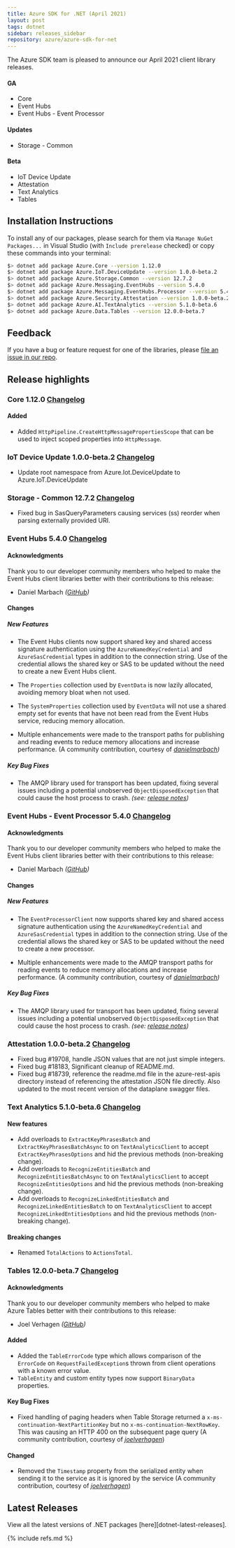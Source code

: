 ```yaml
---
title: Azure SDK for .NET (April 2021)
layout: post
tags: dotnet
sidebar: releases_sidebar
repository: azure/azure-sdk-for-net
---
```


<!--
Azure.Core:1.12.0
Azure.IoT.DeviceUpdate:1.0.0-beta.2
Azure.Storage.Common:12.7.2
Azure.Messaging.EventHubs:5.4.0
Azure.Messaging.EventHubs.Processor:5.4.0
Azure.Security.Attestation:1.0.0-beta.2
Azure.AI.TextAnalytics:5.1.0-beta.6
Azure.Data.Tables:12.0.0-beta.7

[pattern]: # (${PackageName}:${PackageVersion})
-->

The Azure SDK team is pleased to announce our April 2021 client library releases.

#### GA
- Core
- Event Hubs
- Event Hubs - Event Processor

[pattern.ga]: # (- ${PackageFriendlyName})

#### Updates
- Storage - Common

[pattern.patch]: # (- ${PackageFriendlyName})

#### Beta
- IoT Device Update
- Attestation
- Text Analytics
- Tables

[pattern.beta]: # (- ${PackageFriendlyName})

## Installation Instructions

To install any of our packages, please search for them via `Manage NuGet Packages...` in Visual Studio (with `Include prerelease` checked) or copy these commands into your terminal:

```bash
$> dotnet add package Azure.Core --version 1.12.0
$> dotnet add package Azure.IoT.DeviceUpdate --version 1.0.0-beta.2
$> dotnet add package Azure.Storage.Common --version 12.7.2
$> dotnet add package Azure.Messaging.EventHubs --version 5.4.0
$> dotnet add package Azure.Messaging.EventHubs.Processor --version 5.4.0
$> dotnet add package Azure.Security.Attestation --version 1.0.0-beta.2
$> dotnet add package Azure.AI.TextAnalytics --version 5.1.0-beta.6
$> dotnet add package Azure.Data.Tables --version 12.0.0-beta.7

```

[pattern]: # ($> dotnet add package ${PackageName} --version ${PackageVersion})

## Feedback

If you have a bug or feature request for one of the libraries, please [file an issue in our repo](https://github.com/Azure/azure-sdk-for-net/issues/new/choose).

## Release highlights
### Core 1.12.0 [Changelog](https://github.com/Azure/azure-sdk-for-net/blob/Azure.Core_1.12.0/sdk/core/Azure.Core/CHANGELOG.md#1120-2021-04-06)
#### Added

- Added `HttpPipeline.CreateHttpMessagePropertiesScope` that can be used to inject scoped properties into `HttpMessage`.

### IoT Device Update 1.0.0-beta.2 [Changelog](https://github.com/Azure/azure-sdk-for-net/blob/Azure.IoT.DeviceUpdate_1.0.0-beta.2/sdk/deviceupdate/Azure.Iot.DeviceUpdate/CHANGELOG.md#100-beta2-2021-04-06)
* Update root namespace from Azure.Iot.DeviceUpdate to Azure.IoT.DeviceUpdate

### Storage - Common 12.7.2 [Changelog](https://github.com/Azure/azure-sdk-for-net/blob/Azure.Storage.Common_12.7.2/sdk/storage/Azure.Storage.Common/CHANGELOG.md#1272-2021-04-02)
- Fixed bug in SasQueryParameters causing services (ss) reorder when parsing externally provided URI.

### Event Hubs 5.4.0 [Changelog](https://github.com/Azure/azure-sdk-for-net/blob/Azure.Messaging.EventHubs_5.4.0/sdk/eventhub/Azure.Messaging.EventHubs/CHANGELOG.md#540-2021-04-05)
#### Acknowledgments

Thank you to our developer community members who helped to make the Event Hubs client libraries better with their contributions to this release:

- Daniel Marbach _([GitHub](https://github.com/danielmarbach))_

#### Changes

##### New Features

- The Event Hubs clients now support shared key and shared access signature authentication using the `AzureNamedKeyCredential` and `AzureSasCredential` types in addition to the connection string.  Use of the credential allows the shared key or SAS to be updated without the need to create a new Event Hubs client.

- The `Properties` collection used by `EventData` is now lazily allocated, avoiding memory bloat when not used.

- The `SystemProperties` collection used by `EventData` will not use a shared empty set for events that have not been read from the Event Hubs service, reducing memory allocation.

- Multiple enhancements were made to the transport paths for publishing and reading events to reduce memory allocations and increase performance.  (A community contribution, courtesy of _[danielmarbach](https://github.com/danielmarbach))_

##### Key Bug Fixes

- The AMQP library used for transport has been updated, fixing several issues including a potential unobserved   `ObjectDisposedException` that could cause the host process to crash.  _(see: [release notes](https://github.com/Azure/azure-amqp/releases/tag/v2.4.13))_

### Event Hubs - Event Processor 5.4.0 [Changelog](https://github.com/Azure/azure-sdk-for-net/blob/Azure.Messaging.EventHubs.Processor_5.4.0/sdk/eventhub/Azure.Messaging.EventHubs.Processor/CHANGELOG.md#540-2021-04-05)
#### Acknowledgments

Thank you to our developer community members who helped to make the Event Hubs client libraries better with their contributions to this release:

- Daniel Marbach _([GitHub](https://github.com/danielmarbach))_

#### Changes

##### New Features

- The `EventProcessorClient` now supports shared key and shared access signature authentication using the `AzureNamedKeyCredential` and `AzureSasCredential` types in addition to the connection string.  Use of the credential allows the shared key or SAS to be updated without the need to create a new processor.

- Multiple enhancements were made to the AMQP transport paths for reading events to reduce memory allocations and increase performance.  (A community contribution, courtesy of _[danielmarbach](https://github.com/danielmarbach))_

##### Key Bug Fixes

- The AMQP library used for transport has been updated, fixing several issues including a potential unobserved   `ObjectDisposedException` that could cause the host process to crash.  _(see: [release notes](https://github.com/Azure/azure-amqp/releases/tag/v2.4.13))_

### Attestation 1.0.0-beta.2 [Changelog](https://github.com/Azure/azure-sdk-for-net/blob/Azure.Security.Attestation_1.0.0-beta.2/sdk/attestation/Azure.Security.Attestation/CHANGELOG.md#100-beta2-2021-04-06)
- Fixed bug #19708, handle JSON values that are not just simple integers.
- Fixed bug #18183, Significant cleanup of README.md.
- Fixed bug #18739, reference the readme.md file in the azure-rest-apis directory instead of referencing the attestation JSON file directly. Also updated to the most recent version of the dataplane swagger files.

### Text Analytics 5.1.0-beta.6 [Changelog](https://github.com/Azure/azure-sdk-for-net/blob/Azure.AI.TextAnalytics_5.1.0-beta.6/sdk/textanalytics/Azure.AI.TextAnalytics/CHANGELOG.md#510-beta6-2021-04-06)
#### New features
- Add overloads to `ExtractKeyPhrasesBatch` and `ExtractKeyPhrasesBatchAsync` to on `TextAnalyticsClient` to accept `ExtractKeyPhrasesOptions` and hid the previous methods (non-breaking change).
- Add overloads to `RecognizeEntitiesBatch` and `RecognizeEntitiesBatchAsync` to on `TextAnalyticsClient` to accept `RecognizeEntitiesOptions` and hid the previous methods (non-breaking change).
- Add overloads to `RecognizeLinkedEntitiesBatch` and `RecognizeLinkedEntitiesBatch` to on `TextAnalyticsClient` to accept `RecognizeLinkedEntitiesOptions` and hid the previous methods (non-breaking change).

#### Breaking changes
- Renamed `TotalActions` to `ActionsTotal`.

### Tables 12.0.0-beta.7 [Changelog](https://github.com/Azure/azure-sdk-for-net/blob/Azure.Data.Tables_12.0.0-beta.7/sdk/tables/Azure.Data.Tables/CHANGELOG.md#1200-beta7-2021-04-06)
#### Acknowledgments

Thank you to our developer community members who helped to make Azure Tables better with their contributions to this release:

- Joel Verhagen _([GitHub](https://github.com/joelverhagen))_

#### Added

- Added the `TableErrorCode` type which allows comparison of the `ErrorCode` on `RequestFailedException`s thrown from client operations with a known error value.
- `TableEntity` and custom entity types now support `BinaryData` properties.

#### Key Bug Fixes

- Fixed handling of paging headers when Table Storage returned a `x-ms-continuation-NextPartitionKey` but no `x-ms-continuation-NextRowKey`. This was causing an HTTP 400 on the subsequent page query (A community contribution, courtesy of _[joelverhagen](https://github.com/joelverhagen)_)

#### Changed

- Removed the `Timestamp` property from the serialized entity when sending it to the service as it is ignored by the service (A community contribution, courtesy of _[joelverhagen](https://github.com/joelverhagen)_)


[pattern]: # (### ${PackageFriendlyName} ${PackageVersion} [Changelog]${ChangelogUrl}`n${HighlightsBody}`n)

## Latest Releases

View all the latest versions of .NET packages [here][dotnet-latest-releases].

{% include refs.md %}
